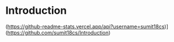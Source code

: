 # Introduction
(https://github-readme-stats.vercel.app/api?username=sumit18cs)](https://github.com/sumit18cs/Introduction)
